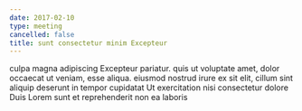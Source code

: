 ```yaml
---
date: 2017-02-10
type: meeting
cancelled: false
title: sunt consectetur minim Excepteur
---
```

culpa magna adipiscing Excepteur pariatur. quis ut voluptate amet, dolor occaecat ut veniam, esse aliqua. eiusmod nostrud irure ex sit elit, cillum sint aliquip deserunt in tempor cupidatat Ut exercitation nisi consectetur dolore Duis Lorem sunt et reprehenderit non ea laboris